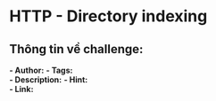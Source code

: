 # HTTP - Directory indexing




## Thông tin về challenge:  

**- Author:** 
**- Tags:**  
**- Description:** 
**- Hint:**  
**- Link:** 
